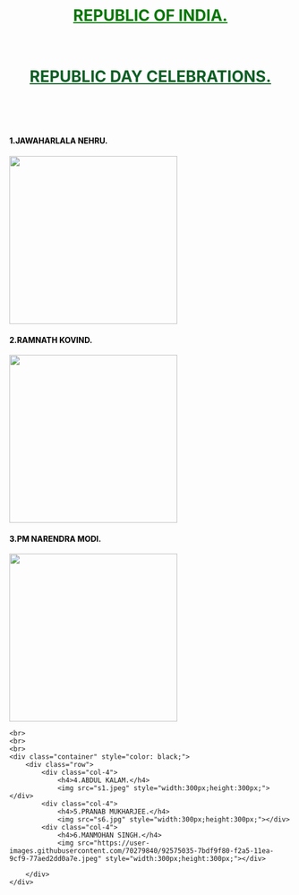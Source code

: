 <!DOCTYPE html>
<html lang="en">
<head>
    <meta charset="UTF-8">
    <meta name="viewport" content="width=device-width, initial-scale=1.0">
    <title>Document</title>
    <link rel="stylesheet" href="https://maxcdn.bootstrapcdn.com/bootstrap/4.4.1/css/bootstrap.min.css">
    <script src="https://ajax.googleapis.com/ajax/libs/jquery/3.4.1/jquery.min.js"></script>
    <script src="https://cdnjs.cloudflare.com/ajax/libs/popper.js/1.16.0/umd/popper.min.js"></script>
    <script src="https://maxcdn.bootstrapcdn.com/bootstrap/4.4.1/js/bootstrap.min.js"></script>
    <style>
        body{
            background-image: url("COVER.JPEG");
            background-repeat:repeat;
            background-size:410PX; 
        }
    </style>
</head>
<body>
    <center><div style="text-decoration-style: wavy;color: white;">
        <h1 style="color: rgb(5, 119, 5);"><u>REPUBLIC OF INDIA.</u></h1><br>
        <h1 style="color: rgb(13, 95, 37);"><u>REPUBLIC DAY CELEBRATIONS.</u></h1><br><br><br>
       </div></center>
       <div class="container" style="color: black;">
        <div class="row">
            <div class="col-4">
            <h4>1.JAWAHARLALA NEHRU.</h4>   
            <img src="s3.jpg" style="width:300px;height:300px;"></div>
            <div class="col-4">
                <h4>2.RAMNATH KOVIND.</h4>    
                <img src="s4.jpg" style="width:300px;height:300px;"></div>
            <div class="col-4">
                <h4>3.PM NARENDRA MODI.</h4>    
                <img src="s5.jpg" style="width:300px;height:300px;"></div>
        </div>
    </div>
    
    <br>
    <br>
    <br>
    <div class="container" style="color: black;">
        <div class="row">
            <div class="col-4">
                <h4>4.ABDUL KALAM.</h4>   
                <img src="s1.jpeg" style="width:300px;height:300px;"></div>
            <div class="col-4">
                <h4>5.PRANAB MUKHARJEE.</h4>   
                <img src="s6.jpg" style="width:300px;height:300px;"></div>
            <div class="col-4">
                <h4>6.MANMOHAN SINGH.</h4>   
                <img src="https://user-images.githubusercontent.com/70279840/92575035-7bdf9f80-f2a5-11ea-9cf9-77aed2dd0a7e.jpeg" style="width:300px;height:300px;"></div>
           
        </div>
    </div>
</body>
</html>

